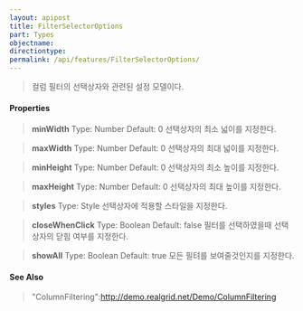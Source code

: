 ```yaml
---
layout: apipost
title: FilterSelectorOptions
part: Types
objectname: 
directiontype: 
permalink: /api/features/FilterSelectorOptions/
---
```



> 컬럼 필터의 선택상자와 관련된 설정 모델이다.

#### Properties

> **minWidth**
> Type: Number
> Default: 0
> 선택상자의 최소 넓이를 지정한다.

> **maxWidth**
> Type: Number
> Default: 0
> 선택상자의 최대 넓이를 지정한다.

> **minHeight**
> Type: Number
> Default: 0
> 선택상자의 최소 높이를 지정한다.

> **maxHeight**
> Type: Number
> Default: 0
> 선택상자의 최대 높이를 지정한다.

> **styles**
> Type: Style
> 선택상자에 적용할 스타일을 지정한다.

> **closeWhenClick**
> Type: Boolean
> Default: false
> 필터를 선택하였을때 선택상자의 닫힘 여부를 지정한다.

> **showAll**
> Type: Boolean
> Default: true
> 모든 필텨를 보여줄것인지를 지정한다.

#### See Also
> "ColumnFiltering":http://demo.realgrid.net/Demo/ColumnFiltering




